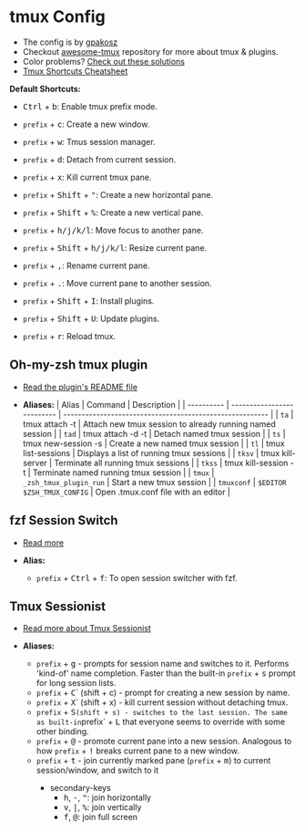 # tmux Config

- The config is by [gpakosz](https://github.com/gpakosz/.tmux)
- Checkout [awesome-tmux](https://github.com/rothgar/awesome-tmux) repository for more about tmux & plugins.
- Color problems? [Check out these solutions](https://gist.github.com/bbqtd/a4ac060d6f6b9ea6fe3aabe735aa9d95)
- [Tmux Shortcuts Cheatsheet](https://tmuxcheatsheet.com/)

**Default Shortcuts:**

- <kbd>Ctrl</kbd> + <kbd>b</kbd>: Enable tmux prefix mode.
- `prefix` + <kbd>c</kbd>: Create a new window.
- `prefix` + <kbd>w</kbd>: Tmus session manager.
- `prefix` + <kbd>d</kbd>: Detach from current session.
- `prefix` + <kbd>x</kbd>: Kill current tmux pane.
- `prefix` + <kbd>Shift</kbd> + <kbd>"</kbd>: Create a new horizontal pane.
- `prefix` + <kbd>Shift</kbd> + <kbd>%</kbd>: Create a new vertical pane.
- `prefix` + <kbd>h/j/k/l</kbd>: Move focus to another pane.
- `prefix` + <kbd>Shift</kbd> + <kbd>h/j/k/l</kbd>: Resize current pane.
- `prefix` + <kbd>,</kbd>: Rename current pane.
- `prefix` + <kbd>.</kbd>: Move current pane to another session.

- `prefix` + <kbd>Shift</kbd> + <kbd>I</kbd>: Install plugins.
- `prefix` + <kbd>Shift</kbd> + <kbd>U</kbd>: Update plugins.
- `prefix` + <kbd>r</kbd>: Reload tmux.

## Oh-my-zsh tmux plugin

- [Read the plugin's README file](https://github.com/ohmyzsh/ohmyzsh/tree/master/plugins/tmux)

- **Aliases:**
    | Alias      | Command                    | Description                                              |
    | ---------- | -------------------------- | -------------------------------------------------------- |
    | `ta`       | tmux attach -t             | Attach new tmux session to already running named session |
    | `tad`      | tmux attach -d -t          | Detach named tmux session                                |
    | `ts`       | tmux new-session -s        | Create a new named tmux session                          |
    | `tl`       | tmux list-sessions         | Displays a list of running tmux sessions                 |
    | `tksv`     | tmux kill-server           | Terminate all running tmux sessions                      |
    | `tkss`     | tmux kill-session -t       | Terminate named running tmux session                     |
    | `tmux`     | `_zsh_tmux_plugin_run`     | Start a new tmux session                                 |
    | `tmuxconf` | `$EDITOR $ZSH_TMUX_CONFIG` | Open .tmux.conf file with an editor                      |

## fzf Session Switch

- [Read more](https://github.com/thuanOwa/tmux-fzf-session-switch)

- **Alias:**
  - `prefix` + <kbd>Ctrl</kbd> + <kbd>f</kbd>: To open session switcher with fzf.

## Tmux Sessionist

- [Read more about Tmux Sessionist](https://github.com/tmux-plugins/tmux-sessionist)

- **Aliases:**
  - `prefix` + <kbd>g</kbd> - prompts for session name and switches to it. Performs 'kind-of'
    name completion.
    Faster than the built-in `prefix` + <kbd>s</kbd> prompt for long session lists.
  - `prefix` + <kbd>C</kbd>` (shift + c) - prompt for creating a new session by name.
  - `prefix` + <kbd>X</kbd>` (shift + x) - kill current session without detaching tmux.
  - `prefix` + <kbd>S</kbd>` (shift + s) - switches to the last session.
    The same as built-in `prefix` + <kbd>L</kbd> that everyone seems to override with
    some other binding.
  - `prefix` + <kbd>@</kbd> - promote current pane into a new session.
    Analogous to how `prefix` + <kbd>!</kbd> breaks current pane to a new window.
  - `prefix` + <kbd>t</kbd><secondary-key> - join currently marked pane (`prefix` + <kbd>m</kbd>) to current session/window, and switch to it
    - secondary-keys
      - <kbd>h</kbd>, <kbd>-</kbd>, <kbd>"</kbd>: join horizontally
      - <kbd>v</kbd>, <kbd>|</kbd>, <kbd>%</kbd>: join vertically
      - <kbd>f</kbd>, <kbd>@</kbd>: join full screen
